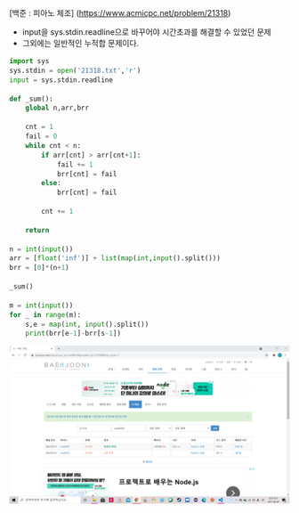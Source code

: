 [백준 : 피아노 체조] (https://www.acmicpc.net/problem/21318)



- input을 sys.stdin.readline으로 바꾸어야 시간초과를 해결할 수 있었던 문제
- 그외에는 일반적인 누적합 문제이다.



```python
import sys
sys.stdin = open('21318.txt','r')
input = sys.stdin.readline

def _sum():
    global n,arr,brr

    cnt = 1
    fail = 0
    while cnt < n:
        if arr[cnt] > arr[cnt+1]:
            fail += 1
            brr[cnt] = fail
        else:
            brr[cnt] = fail
        
        cnt += 1

    return

n = int(input())
arr = [float('inf')] + list(map(int,input().split()))
brr = [0]*(n+1)

_sum()

m = int(input())
for _ in range(m):
    s,e = map(int, input().split())
    print(brr[e-1]-brr[s-1])
```

![20210628_081347](20210628_081347.png)